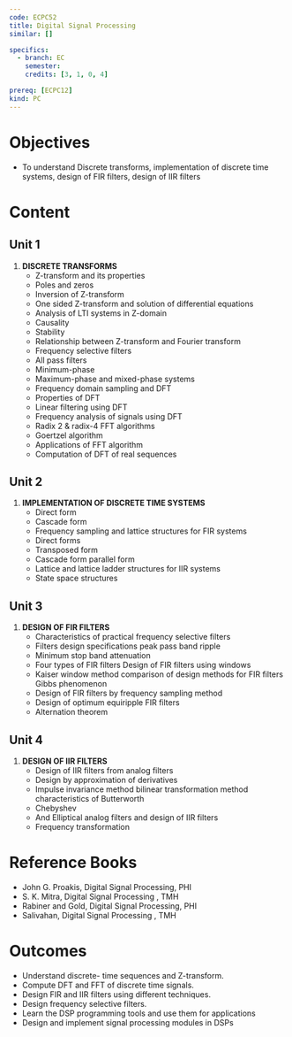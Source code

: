 ```yaml
---
code: ECPC52
title: Digital Signal Processing
similar: []

specifics:
  - branch: EC
    semester: 
    credits: [3, 1, 0, 4]

prereq: [ECPC12]
kind: PC
---
```


# Objectives

- To understand Discrete transforms, implementation of discrete time systems, design of FIR filters, design of IIR filters

# Content

## Unit 1

1. **DISCRETE TRANSFORMS**
   - Z-transform and its properties
   - Poles and zeros
   - Inversion of Z-transform
   - One sided Z-transform and solution of differential equations
   - Analysis of LTI systems in Z-domain
   - Causality
   - Stability
   - Relationship between Z-transform and Fourier transform
   - Frequency selective filters
   - All pass filters
   - Minimum-phase
   - Maximum-phase and mixed-phase systems
   - Frequency domain sampling and DFT
   - Properties of DFT
   - Linear filtering using DFT
   - Frequency analysis of signals using DFT
   - Radix 2 & radix-4 FFT algorithms
   - Goertzel algorithm
   - Applications of FFT algorithm
   - Computation of DFT of real sequences

## Unit 2

1. **IMPLEMENTATION OF DISCRETE TIME SYSTEMS**
   - Direct form
   - Cascade form
   - Frequency sampling and lattice structures for FIR systems
   - Direct forms
   - Transposed form
   - Cascade form parallel form
   - Lattice and lattice ladder structures for IIR systems
   - State space structures

## Unit 3

1. **DESIGN OF FIR FILTERS**
   - Characteristics of practical frequency selective filters
   - Filters design specifications peak pass band ripple
   - Minimum stop band attenuation
   - Four types of FIR filters Design of FIR filters using windows
   - Kaiser window method comparison of design methods for FIR filters Gibbs phenomenon
   - Design of FIR filters by frequency sampling method
   - Design of optimum equiripple FIR filters
   - Alternation theorem

## Unit 4

1. **DESIGN OF IIR FILTERS**
   - Design of IIR filters from analog filters
   - Design by approximation of derivatives
   - Impulse invariance method bilinear transformation method characteristics of Butterworth
   - Chebyshev
   - And Elliptical analog filters and design of IIR filters
   - Frequency transformation

# Reference Books

- John G. Proakis, Digital Signal Processing, PHI
- S. K. Mitra, Digital Signal Processing , TMH
- Rabiner and Gold, Digital Signal Processing, PHI
- Salivahan, Digital Signal Processing , TMH

# Outcomes

- Understand discrete- time sequences and Z-transform.
- Compute DFT and FFT of discrete time signals.
- Design FIR and IIR filters using different techniques.
- Design frequency selective filters.
- Learn the DSP programming tools and use them for applications
- Design and implement signal processing modules in DSPs
